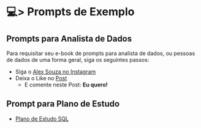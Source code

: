# 💻> Prompts de Exemplo

## Prompts para Analista de Dados
Para requisitar seu e-book de prompts para analista de dados, ou pessoas de dados de uma forma geral, siga os seguintes passos:
- Siga o [Alex Souza no Instagram](https://www.instagram.com/alexsouzamsc/)
- Deixa o Like no [Post]()
	- E comente neste Post: **Eu quero!**

## Prompt para Plano de Estudo
- [Plano de Estudo SQL](https://github.com/aasouzaconsult/GenAI/blob/main/Plano%20de%20Estudo%20-%20sql.md)
